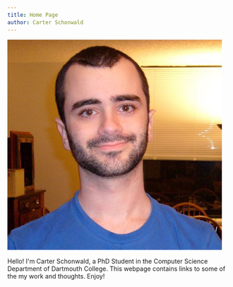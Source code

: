 ```yaml
---
title: Home Page
author: Carter Schonwald
---
```



 ![](static/carter-profile.jpg)


Hello! I'm Carter Schonwald, a PhD Student in the Computer Science Department of Dartmouth College.
This webpage contains links to some of the my work and thoughts. Enjoy!

